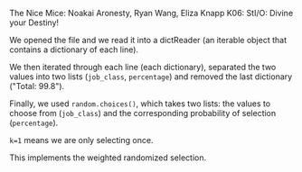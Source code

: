 The Nice Mice: Noakai Aronesty, Ryan Wang, Eliza Knapp
K06: StI/O: Divine your Destiny!

We opened the file and we read it into a dictReader (an iterable object that contains a dictionary of each line).

We then iterated through each line (each dictionary), separated the two values into two lists (`job_class`, `percentage`) and removed the last dictionary ("Total: 99.8").

Finally, we used `random.choices()`, which takes two lists: the values to choose from (`job_class`) and the corresponding probability of selection (`percentage`). 

`k=1` means we are only selecting once. 

This implements the weighted randomized selection.
